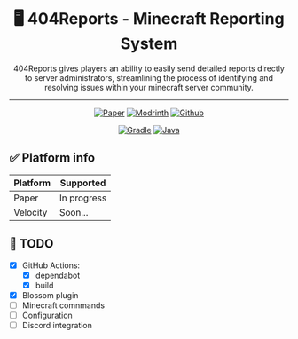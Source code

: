 <div align="center">
  <h1>🖥️ 404Reports - Minecraft Reporting System </h1>
  404Reports gives players an ability to easily send detailed reports directly to server administrators, streamlining the process of identifying and resolving issues within your minecraft server community.

  <hr>

  [![Paper](https://cdn.jsdelivr.net/npm/@intergrav/devins-badges@3/assets/cozy/supported/paper_vector.svg)](https://papermc.io/)
  [![Modrinth](https://cdn.jsdelivr.net/npm/@intergrav/devins-badges@3/assets/cozy/available/modrinth_vector.svg)](https://modrinth.com/plugin/404reports)
  [![Github](https://cdn.jsdelivr.net/npm/@intergrav/devins-badges@3/assets/cozy/available/github_vector.svg)](https://github.com/p2tch/404Reports)

  [![Gradle](https://cdn.jsdelivr.net/npm/@intergrav/devins-badges@3/assets/cozy/built-with/gradle_vector.svg)](https://gradle.org/)
  [![Java](https://cdn.jsdelivr.net/npm/@intergrav/devins-badges@3/assets/cozy/built-with/java_vector.svg)](https://www.java.com/)
</div>

## ✅ Platform info
| Platform | Supported    |
|----------|--------------|
| Paper    | In progress  |
| Velocity | Soon...      |

## 🔔 TODO
- [X] GitHub Actions:
  - [X] dependabot
  - [X] build
- [X] Blossom plugin
- [ ] Minecraft comnmands
- [ ] Configuration
- [ ] Discord integration
